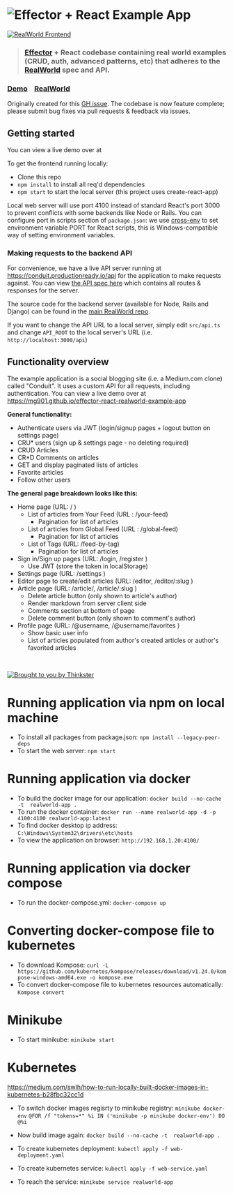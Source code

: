 # ![Effector + React Example App](project-logo.png)

[![RealWorld Frontend](https://img.shields.io/badge/realworld-frontend-%23783578.svg)](http://realworld.io)

> ### [Effector](https://effector.now.sh) + React codebase containing real world examples (CRUD, auth, advanced patterns, etc) that adheres to the [RealWorld](https://github.com/gothinkster/realworld-example-apps) spec and API.

### [Demo](https://mg901.github.io/effector-react-realworld-example-app)&nbsp;&nbsp;&nbsp;&nbsp;[RealWorld](https://github.com/gothinkster/realworld)

Originally created for this [GH issue](https://github.com/mg901/effector-react-realworld-example-app/issues?q=is%3Aissue+is%3Aopen+sort%3Aupdated-desc). The codebase is now feature complete; please submit bug fixes via pull requests & feedback via issues.

## Getting started

You can view a live demo over at

To get the frontend running locally:

- Clone this repo
- `npm install` to install all req'd dependencies
- `npm start` to start the local server (this project uses create-react-app)

Local web server will use port 4100 instead of standard React's port 3000 to prevent conflicts with some backends like Node or Rails. You can configure port in scripts section of `package.json`: we use [cross-env](https://github.com/kentcdodds/cross-env) to set environment variable PORT for React scripts, this is Windows-compatible way of setting environment variables.

### Making requests to the backend API

For convenience, we have a live API server running at https://conduit.productionready.io/api for the application to make requests against. You can view [the API spec here](https://github.com/GoThinkster/productionready/blob/master/api) which contains all routes & responses for the server.

The source code for the backend server (available for Node, Rails and Django) can be found in the [main RealWorld repo](https://github.com/gothinkster/realworld).

If you want to change the API URL to a local server, simply edit `src/api.ts` and change `API_ROOT` to the local server's URL (i.e. `http://localhost:3000/api`)

## Functionality overview

The example application is a social blogging site (i.e. a Medium.com clone) called "Conduit". It uses a custom API for all requests, including authentication. You can view a live demo over at https://mg901.github.io/effector-react-realworld-example-app

**General functionality:**

- Authenticate users via JWT (login/signup pages + logout button on settings page)
- CRU\* users (sign up & settings page - no deleting required)
- CRUD Articles
- CR\*D Comments on articles
- GET and display paginated lists of articles
- Favorite articles
- Follow other users

**The general page breakdown looks like this:**

- Home page (URL: / )
  - List of articles from Your Feed (URL : /your-feed)
    - Pagination for list of articles
  - List of articles from Global Feed (URL : /global-feed)
    - Pagination for list of articles
  - List of Tags (URL: /feed-by-tag)
    - Pagination for list of articles
- Sign in/Sign up pages (URL: /login, /register )
  - Use JWT (store the token in localStorage)
- Settings page (URL: /settings )
- Editor page to create/edit articles (URL: /editor, /editor/:slug )
- Article page (URL: /article/, /article/:slug )
  - Delete article button (only shown to article's author)
  - Render markdown from server client side
  - Comments section at bottom of page
  - Delete comment button (only shown to comment's author)
- Profile page (URL: /@username, /@username/favorites )
  - Show basic user info
  - List of articles populated from author's created articles or author's favorited articles

<br />

[![Brought to you by Thinkster](https://raw.githubusercontent.com/gothinkster/realworld/master/media/end.png)](https://thinkster.io)

# Running application via npm on local machine
- To install all packages from package.json: 
  `npm install --legacy-peer-deps`
- To start the web server: 
  `npm start`

# Running application via docker
- To build the docker image for our application: 
  `docker build --no-cache -t  realworld-app .`
- To run the docker container:
  `docker run --name realworld-app -d -p 4100:4100 realworld-app:latest`
- To find docker desktop ip address: 
  `C:\Windows\System32\drivers\etc\hosts`
- To view the application on browser: 
  `http://192.168.1.20:4100/`

# Running application via docker  compose
- To run the docker-compose.yml: 
  `docker-compose up`

# Converting docker-compose file to kubernetes 
- To download Kompose:
  `curl -L https://github.com/kubernetes/kompose/releases/download/v1.24.0/kompose-windows-amd64.exe -o kompose.exe`
- To convert docker-compose file to kubernetes resources automatically:
  `Kompose convert`

# Minikube
- To start minikube: 
  `minikube start`

# Kubernetes
https://medium.com/swlh/how-to-run-locally-built-docker-images-in-kubernetes-b28fbc32cc1d

- To switch docker images regisrty to minikube registry: 
  `minikube docker-env`
  `@FOR /f "tokens=*" %i IN ('minikube -p minikube docker-env') DO @%i`

- Now build image again: 
  `docker build --no-cache -t  realworld-app .`

- To create kubernetes deployment: 
  `kubectl apply -f web-deployment.yaml`
- To create kubernetes service: 
  `kubectl apply -f web-service.yaml`
- To reach the service: 
  `minikube service realworld-app` 
